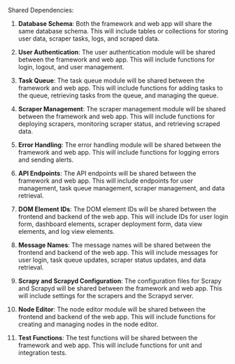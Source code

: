 Shared Dependencies:

1. **Database Schema**: Both the framework and web app will share the same database schema. This will include tables or collections for storing user data, scraper tasks, logs, and scraped data.

2. **User Authentication**: The user authentication module will be shared between the framework and web app. This will include functions for login, logout, and user management.

3. **Task Queue**: The task queue module will be shared between the framework and web app. This will include functions for adding tasks to the queue, retrieving tasks from the queue, and managing the queue.

4. **Scraper Management**: The scraper management module will be shared between the framework and web app. This will include functions for deploying scrapers, monitoring scraper status, and retrieving scraped data.

5. **Error Handling**: The error handling module will be shared between the framework and web app. This will include functions for logging errors and sending alerts.

6. **API Endpoints**: The API endpoints will be shared between the framework and web app. This will include endpoints for user management, task queue management, scraper management, and data retrieval.

7. **DOM Element IDs**: The DOM element IDs will be shared between the frontend and backend of the web app. This will include IDs for user login form, dashboard elements, scraper deployment form, data view elements, and log view elements.

8. **Message Names**: The message names will be shared between the frontend and backend of the web app. This will include messages for user login, task queue updates, scraper status updates, and data retrieval.

9. **Scrapy and Scrapyd Configuration**: The configuration files for Scrapy and Scrapyd will be shared between the framework and web app. This will include settings for the scrapers and the Scrapyd server.

10. **Node Editor**: The node editor module will be shared between the frontend and backend of the web app. This will include functions for creating and managing nodes in the node editor.

11. **Test Functions**: The test functions will be shared between the framework and web app. This will include functions for unit and integration tests.
